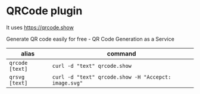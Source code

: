 # QRCode plugin

It uses https://qrcode.show

Generate QR code easily for free - QR Code Generation as a Service

alias           | command
--------------- | --------
`qrcode [text]` | `curl -d "text" qrcode.show`
`qrsvg  [text]` | `curl -d "text" qrcode.show -H "Accepct: image.svg"`
